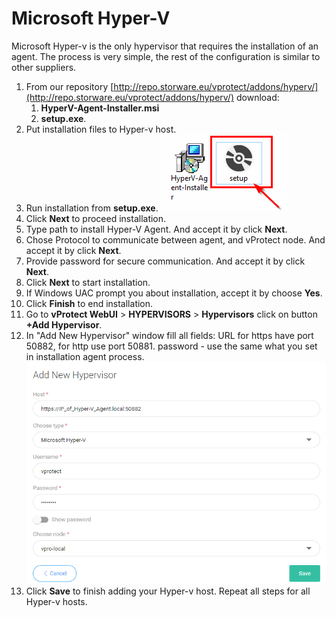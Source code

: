 # Microsoft Hyper-V

Microsoft Hyper-v is the only hypervisor that requires the installation of an agent. The process is very simple, the rest of the configuration is similar to other suppliers.

1. From our repository [http://repo.storware.eu/vprotect/addons/hyperv/](http://repo.storware.eu/vprotect/addons/hyperv/) download:
   1. **HyperV-Agent-Installer.msi**
   2. **setup.exe**.
2. Put installation files to Hyper-v host.
3. Run installation from **setup.exe**. ![](../../../.gitbook/assets/image.png)
4. Click **Next** to proceed installation.
5. Type path to install Hyper-V Agent. And accept it by click **Next**.
6. Chose Protocol to communicate between agent, and vProtect node. And accept it by click **Next**.
7. Provide password for secure communication. And accept it by click **Next**.
8. Click **Next** to start installation.
9. If Windows UAC prompt you about installation, accept it by choose **Yes**.
10. Click **Finish** to end installation.
11. Go to **vProtect WebUI** &gt; **HYPERVISORS** &gt; **Hypervisors** click on button **+Add Hypervisor**.
12. In "Add New Hypervisor" window fill all fields: URL for https have port 50882, for http use port 50881. password - use the same what you set in installation agent process. ![](../../../.gitbook/assets/image%20%281%29.png)
13. Click **Save** to finish adding your Hyper-v host. Repeat all steps for all Hyper-v hosts.

